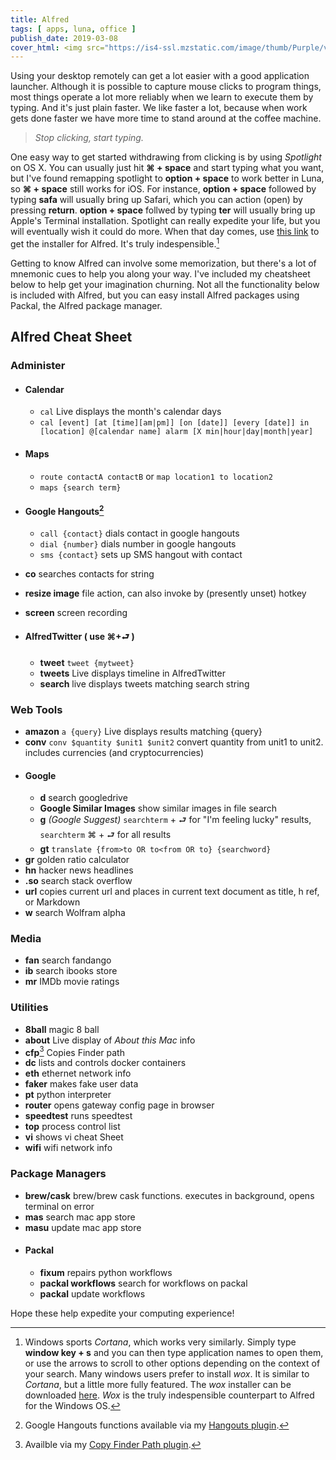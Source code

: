 ```yaml
---
title: Alfred
tags: [ apps, luna, office ]
publish_date: 2019-03-08
cover_html: <img src="https://is4-ssl.mzstatic.com/image/thumb/Purple/v4/50/d4/97/50d49791-0fdc-7ab6-7d34-50f68d659547/source/512x512bb.png" />
---
```


Using your desktop remotely can get a lot easier with a good application launcher. Although it is possible to capture mouse clicks to program things, most things operate a lot more reliably when we learn to execute them by typing. And it's just plain faster. We like faster a lot, because when work gets done faster we have more time to stand around at the coffee machine.

> *Stop clicking, start typing.*

One easy way to get started withdrawing from clicking is by using *Spotlight* on OS X. You can usually just hit **⌘ + space** and start typing what you want, but I've found remapping spotlight to **option + space** to work better in Luna, so **⌘ + space** still works for iOS. For instance, **option + space** followed by typing **safa** will usually bring up Safari, which you can action (open) by pressing **return**. **option + space** follwed by typing **ter** will usually bring up Apple's Terminal installation. Spotlight can really expedite your life, but you will eventually wish it could do more. When that day comes, use [this link](https://www.alfredapp.com/) to get the installer for Alfred. It's truly indespensible.[^1]

Getting to know Alfred can involve some memorization, but there's a lot of mnemonic cues to help you along your way. I've included my cheatsheet below to help get your imagination churning. Not all the functionality below is included with Alfred, but you can easy install Alfred packages using Packal, the Alfred package manager.

## Alfred Cheat Sheet


### Administer

+ ####  **Calendar**
    + `cal` Live displays the month's calendar days
    + `cal [event] [at [time][am|pm]] [on [date]] [every [date]] in [location] @[calendar name] alarm [X min|hour|day|month|year]`
+ #### **Maps**
    + `route contactA contactB` or `map location1 to location2`
    + `maps {search term}`
+ ####  **Google Hangouts**[^2]
    + `call {contact}` dials contact in google hangouts
    + `dial {number}` dials number in google hangouts
    + `sms {contact}` sets up SMS hangout with contact

+ **co** searches contacts for string
+ **resize image** file action, can also  invoke by (presently unset) hotkey
+ **screen** screen recording
+ ####  **AlfredTwitter** ( use ⌘+⮐ )
    + __tweet__ `tweet {mytweet}`
    + **tweets** Live displays timeline in AlfredTwitter
    + __search__ live displays tweets matching search string

### Web Tools

+ **amazon** `a {query}` Live displays results matching {query}
+ **conv** `conv $quantity $unit1 $unit2` convert quantity from unit1 to unit2. includes currencies (and cryptocurrencies)
+ ####  **Google**
    + **d** search googledrive
    + **Google Similar Images** show similar images in file search
    + **g** *(Google Suggest)* `searchterm` + ⮐ for "I'm feeling lucky" results, `searchterm` ⌘ + ⮐ for all results
    + **gt** `translate {from>to OR to<from OR to} {searchword}`
+ **gr** golden ratio calculator
+ **hn** hacker news headlines
+ **.so** search stack overflow
+ **url** copies current url and places in current text document as title, h ref, or Markdown
+ **w** search Wolfram alpha

### Media
+ **fan** search fandango
+ **ib** search ibooks store
+ **mr** IMDb movie ratings



### Utilities

+ **8ball** magic 8 ball
+ **about** Live display of *About this Mac* info
+ **cfp**[^3] Copies Finder path
+ **dc** lists and controls docker containers
+ **eth** ethernet network info
+ **faker** makes fake user data
+ **pt** python interpreter
+ **router** opens gateway config page in browser
+ **speedtest** runs speedtest
+ **top** process control list
+ **vi** shows vi cheat Sheet
+ **wifi** wifi network info

### Package Managers

+ **brew/cask** brew/brew cask functions. executes in background, opens terminal on error
+ **mas** search mac app store
+ **masu** update mac app store
+ #### Packal
    + **fixum** repairs python workflows
    + **packal workflows** search for workflows on packal
    + **packal** update workflows

Hope these help expedite your computing experience!


[^1]: Windows sports *Cortana*, which works very similarly. Simply type **window key + s** and you can then type application names to open them, or use the arrows to scroll to other options depending on the context of your search. Many windows users prefer to install *wox*. It is similar to *Cortana*, but a little more fully featured. The *wox* installer can be downloaded [here](https://github.com/Wox-launcher/Wox/releases/download/v1.3.424/Wox-1.3.424.exe). *Wox* is the truly indespensible counterpart to Alfred for the Windows OS.

[^2]: Google Hangouts functions available via my [Hangouts plugin](http://www.packal.org/workflow/hangouts).

[^3]: Availble via my [Copy Finder Path plugin](http://www.packal.org/workflow/copy-finder-path).
